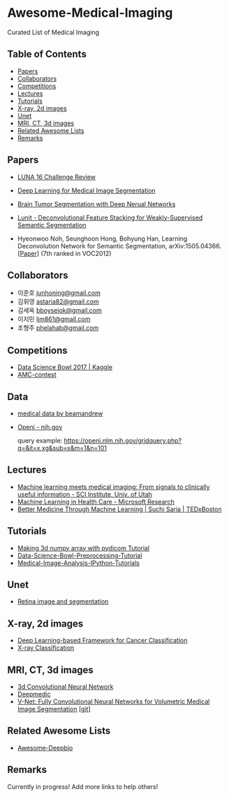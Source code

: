 ﻿# Awesome-Medical-Imaging

Curated List of Medical Imaging

## Table of Contents
- [Papers](#papers)
- [Collaborators](#collaborators)
- [Competitions](#competitions)
- [Lectures](#lectures)
- [Tutorials](#tutorials)
- [X-ray, 2d images](#x-ray-2d-images)
- [Unet](#unet)
- [MRI, CT, 3d images](#mri-ct-3d-images)
- [Related Awesome Lists](#related-awesome-lists)
- [Remarks](#remarks)

## Papers
* [LUNA 16 Challenge Review](https://arxiv.org/abs/1612.08012)
* [Deep Learning for Medical Image Segmentation](https://arxiv.org/pdf/1505.02000.pdf)
* [Brain Tumor Segmentation with Deep Nerual Networks](https://arxiv.org/pdf/1505.03540v3.pdf)
* [Lunit - Deconvolutional Feature Stacking for Weakly-Supervised Semantic Segmentation](https://arxiv.org/pdf/1602.04984.pdf)

* Hyeonwoo Noh, Seunghoon Hong, Bohyung Han, Learning Deconvolution Network for Semantic Segmentation, arXiv:1505.04366. [[Paper]](https://arxiv.org/pdf/1505.04366.pdf) (7th ranked in VOC2012)

## Collaborators
* 이준호 junhoning@gmail.com
* 김휘영 astaria82@gmail.com
* 김세옥 bboyseiok@gmail.com
* 이지민 ljm861@gmail.com
* 조형주 phelahab@gmail.com

## Competitions
* [Data Science Bowl 2017 | Kaggle](https://www.kaggle.com/c/data-science-bowl-2017)
* [AMC-contest](http://amc-conetest.azurewebsites.net/ASAN-MS/index.html)

## Data
* [medical data by beamandrew](https://github.com/beamandrew/medical-data/blob/master/README.md)
* [Openi - nih.gov](https://openi.nlm.nih.gov/)

  query example: https://openi.nlm.nih.gov/gridquery.php?q=&it=x,xg&sub=x&m=1&n=101

## Lectures
* [Machine learning meets medical imaging: From signals to clinically useful information - SCI Institute, Univ. of Utah](https://www.youtube.com/watch?v=7vtpWbrVdDY)
* [Machine Learning in Health Care - Microsoft Research](https://www.youtube.com/watch?v=XQsHPuXKmO4)
* [Better Medicine Through Machine Learning | Suchi Saria | TEDxBoston](https://www.youtube.com/watch?v=Nj2YSLPn6OY)

## Tutorials
* [Making 3d numpy array with pydicom Tutorial](https://www.kaggle.com/rmchamberlain/data-science-bowl-2017/dicom-to-3d-numpy-arrays)
* [Data-Science-Bowl-Preprocessing-Tutorial](https://www.kaggle.com/gzuidhof/data-science-bowl-2017/full-preprocessing-tutorial)
* [Medical-Image-Analysis-IPython-Tutorials](https://github.com/curiale/Medical-Image-Analysis-IPython-Tutorials)

## Unet
* [Retina image and segmentation](https://github.com/orobix/retina-unet)

## X-ray, 2d images
* [Deep Learning-based Framework for Cancer Classification](https://github.com/CityUHK-CompBio/DeepCC)
* [X-ray Classification](https://github.com/ayush1997/Xvision)

## MRI, CT, 3d images
* [3d Convolutional Neural Network](http://www.doc.ic.ac.uk/~bglocker/pdfs/kamnitsas2015isles.pdf)
* [Deepmedic](https://github.com/Kamnitsask/deepmedic)
* [V-Net: Fully Convolutional Neural Networks for
Volumetric Medical Image Segmentation](http://campar.in.tum.de/pub/milletari2016Vnet/milletari2016Vnet.pdf)  [[git]](https://github.com/faustomilletari/VNet)

## Related Awesome Lists

* [Awesome-Deepbio](https://github.com/gokceneraslan/awesome-deepbio)

## Remarks

Currently in progress! Add more links to help others!
